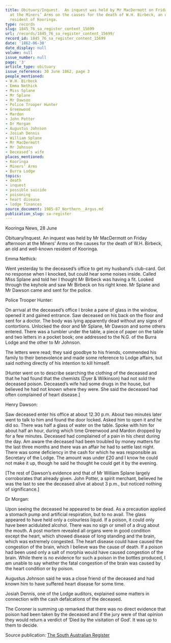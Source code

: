 ```yaml
---
title: Obituary/Inquest.  An inquest was held by Mr MacDermott on Friday afternoon
  at the Miners’ Arms on the causes for the death of W.H. Birbeck, an old and well-known
  resident of Kooringa.
type: records
slug: 1845_76_sa_register_content_15699
url: /records/1845_76_sa_register_content_15699/
record_id: 1845_76_sa_register_content_15699
date: '1862-06-30'
date_display: null
volume: null
issue_number: null
page: '3'
article_type: obituary
issue_reference: 30 June 1862, page 3
people_mentioned:
- W.H. Birbeck
- Emma Nethick
- Miss Splane
- Mr Splane
- Mr Dawson
- Police Trooper Hunter
- Greenwood
- Mardon
- John Potter
- Dr Morgan
- Augustus Johnson
- Josiah Dennis
- William Splane
- Mr MacDermott
- Mr Johnson
- Deceased’s wife
places_mentioned:
- Kooringa
- Miners’ Arms
- Burra Lodge
topics:
- death
- inquest
- possible suicide
- poisoning
- heart disease
- lodge finances
source_document: 1985-87_Northern__Argus.md
publication_slug: sa-register
---
```


Kooringa News, 28 June

Obituary/Inquest.  An inquest was held by Mr MacDermott on Friday afternoon at the Miners’ Arms on the causes for the death of W.H. Birbeck, an old and well-known resident of Kooringa.

Emma Nethick:

Went yesterday to the deceased’s office to get my husband’s club-card.  Got no response when I knocked, but could hear some noises inside.  Called Miss Splane and told her I thought Mr Birbeck was having a fit.  Looked through the keyhole and saw Mr Birbeck on his right knee.  Mr Splane and Mr Dawson came and sent for the police.

Police Trooper Hunter:

On arrival at the deceased’s office I broke a pane of glass in the window, opened it and gained entrance.  Saw deceased on his back on the floor and sent for a doctor.  The body was lying apparently dead without any signs of contortions.  Unlocked the door and Mr Splane, Mr Dawson and some others entered.  There was a tumbler under the table, a piece of paper on the table and two letters in a pocket book; one addressed to the N.G. of the Burra Lodge and the other to Mr Johnson.

The letters were read; they said goodbye to his friends, commended his family to their benevolence and made some reference to Lodge affairs, but said nothing directly of his intention to kill himself.

[Hunter went on to describe searching the clothing of the deceased and that he had found that the chemists (Dyer & Wilkinson) had not sold the deceased poison.  Deceased’s wife had some drugs in the house, but believed he had not known where they were.  She said the deceased had often complained of heart disease.]

Henry Dawson:

Saw deceased enter his office at about 12.30 p.m.  About two minutes later went to talk to him and found the door locked.  Asked him to open it and he did so.  There was half a glass of water on the table.  Spoke with him for about half an hour, during which time Greenwood and Mardon dropped by for a few minutes.  Deceased had complained of a pain in his chest during the day.  Am aware the deceased had been troubled by money matters for the last three months and there was an affair he had to settle last night.  There was some deficiency in the cash for which he was responsible as Secretary of the Lodge.  The amount was under £20 and I know he could not make it up, though he said he thought he could get it by the evening.

[The rest of Dawson’s evidence and that of Mr William Splane largely corroborates that already given.  John Potter, a spirit merchant, believed he was the last to see the deceased alive at about 3 p.m., but noticed nothing of significance.]

Dr Morgan:

Upon seeing the deceased he appeared to be dead.  As a precaution applied a stomach pump and artificial respiration, but to no avail.  The glass appeared to have held only a colourless liquid.  If a poison, it could only have been acidulated alcohol.  There was no sign or smell of a drug about the mouth.  A post mortem revealed all organs were in good condition except the heart, which showed disease of long standing and the brain, which was extremely congested.  The heart disease could have caused the congestion of the brain, which I believe was the cause of death.  If a poison had been used only a salt of morphia would have caused congestion of the brain.  While there is no evidence for such a poison in the bottles produced, I am unable to say whether the fatal congestion of the brain was caused by the heart condition or by poison.

Augustus Johnson said he was a close friend of the deceased and had known him to have suffered heart disease for some time.

Josiah Dennis, one of the Lodge auditors, explained some matters in connection with the cash defalcations of the deceased.

The Coroner is summing up remarked that there was no direct evidence  that poison had been taken by the deceased and if the jury were of that opinion they would return a verdict of ‘Died by the visitation of God’.  It was up to them to decide.

Source publication: [The South Australian Register](/publications/sa-register/)
